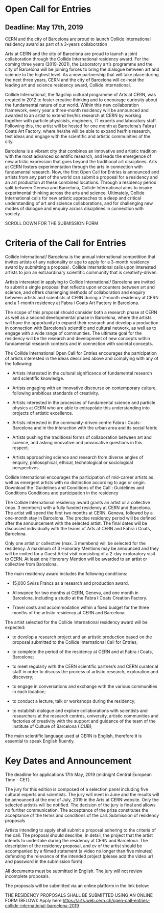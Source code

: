 # Open Call for Entries
## Deadline: May 17th, 2019


CERN and the city of Barcelona are proud to launch Collide International residency award as part of a 3-years collaboration
 

Arts at CERN and the city of Barcelona are proud to launch a joint collaboration through the Collide International residency award. For the coming three years (2019-2021), the Laboratory art’s programme and the city of Barcelona will be joining forces to bring the dialogue between art and science to the highest level. As a new partnership that will take place during the next three years, CERN and the city of Barcelona will co-host the leading art and science residency award, Collide International.

Collide International, the flagship cultural programme of Arts at CERN, was created in 2012 to foster creative thinking and to encourage curiosity about the fundamental nature of our world.  Within this new collaboration framework, every year a three-month residency will be announced and awarded to an artist to extend her/his research at CERN by working together with particle physicists, engineers, IT experts and laboratory staff. Following this, the artist will be hosted for one month at Barcelona’s Fabra i Coats Art Factory, where he/she will be able to expand her/his research, test ideas and engage with the scientific and artistic communities of the city.

Barcelona is a vibrant city that combines an innovative and artistic tradition with the most advanced scientific research, and leads the emergence of new artistic expression that goes beyond the traditional art disciplines. Arts at CERN fosters experimentation through the arts in connection with fundamental research. Now, the first Open Call for Entries is announced and artists from any part of the world can submit a proposal for a residency and an art production at these combined locations. Through a residency period split between Geneva and Barcelona, Collide International aims to inspire experimental thinking across the arts and science. Ultimately, Collide International calls for new artistic approaches to a deep and critical understanding of art and science collaborations, and for challenging new modes of dialogue and enquiry across disciplines in connection with society.

SCROLL DOWN FOR THE SUBMISSION FORM
# Criteria of the Call for Entries

Collide International/ Barcelona is the annual international competition that invites artists of any nationality or age to apply for a 3-month residency award by submitting a proposal . Collide International calls upon interested artists to join an extraordinary scientific community that is creativity-driven.

Artists interested in applying to Collide International/ Barcelona are invited to submit a single proposal that reflects upon encounters between art and science, and offers challenging methods of collaboration and enquiry between artists and scientists at CERN during a 2-month residency at CERN and a 1-month residency at Fabra i Coats Art Factory in Barcelona.

The scope of this proposal should consider both a research phase at CERN as well as a second developmental phase in Barcelona, where the artists will have the opportunity to expand their research and develop a production in connection with Barcelona’s scientific and cultural network, as well as to engage with a wide range of communities. The ultimate goal for the residency will be the research and development of new concepts within fundamental research contexts and in connection with societal concepts.

The Collide International Open Call for Entries encourages the participation of artists interested in the ideas described above and complying with any of the following:

- Artists interested in the cultural significance of fundamental research and scientific knowledge.                            

- Artists engaging with an innovative discourse on contemporary culture, following ambitious standards of creativity.

- Artists interested in the processes of fundamental science and particle physics at CERN who are able to extrapolate this understanding into projects of artistic excellence.

- Artists interested in the community-driven centre Fabra i Coats- Barcelona and in the interaction with the urban area and its social fabric.

- Artists pushing the traditional forms of collaboration between art and science, and asking innovative and provocative questions in this respect.

- Artists approaching science and research from diverse angles of enquiry, philosophical, ethical, technological or sociological perspectives.

Collide International encourages the participation of mid-career artists as well as emergent artists with no distinction according to age or origin.
Download the 'Guidelines and Conditions of the Call':
Guidelines and Conditions
Conditions and participation in the residency

The Collide International residency award grants an artist or a collective (max. 3 members) with a fully funded residency at CERN and Barcelona. The artist will spend the first two months at CERN, Geneva, followed by a one-month stay in Barcelona. The precise residency period will be defined after the announcement with the selected artist. The final dates will be discussed individually with the teams of Arts at CERN and Fabra i Coats, Barcelona.

Only one artist or collective (max. 3 members) will be selected for the residency. A maximum of 3 Honorary Mentions may be announced and they will be invited for a Guest Artist visit consisting of a 2-day exploratory visit to CERN. At least one Honorary Mention will be awarded to an artist or collective from Barcelona.

The main residency award includes the following conditions:

- 15,000 Swiss Francs as a research and production award.

- Allowance for two months at CERN, Geneva, and one month in Barcelona, including a studio at the Fabra I Coats Creation Factory.

- Travel costs and accommodation within a fixed budget for the three months of the artistic residency at CERN and Barcelona.

The artist selected for the Collide International residency award will be expected:

- to develop a research project and an artistic production based on the proposal submitted to the Collide International Call for Entries;

- to complete the period of the residency at CERN and at Fabra i Coats, Barcelona;

- to meet regularly with the CERN scientific partner/s and CERN curatorial staff in order to discuss the process of artistic research, exploration and discovery;

- to engage in conversations and exchange with the various communities in each location;

- to conduct a lecture, talk or workshops during the residency;

- to establish dialogue and explore collaborations with scientists and researchers at the research centres, university, artistic communities and factories of creativity with the support and guidance of the team of the Institute of Culture of Barcelona (ICUB); 

The main scientific language used at CERN is English, therefore it is essential to speak English fluently.

 
# Key Dates and Announcement

The deadline for applications 17th May, 2019 (midnight Central European Time - CET).

The jury for this edition is composed of a selection panel including five cultural experts and scientists. The jury will meet in June and the results will be announced at the end of July, 2019 in the Arts at CERN website. Only the selected artist/s will be notified. The decision of the jury is final and allows no further communication. The acceptance of the prize constitutes the acceptance of the terms and conditions of the call.
Submission of residency proposals

Artists intending to apply shall submit a proposal adhering to the criteria of the call. The proposal should describe, in detail, the project that the artist intends to undertake during the residency at CERN and Barcelona. The description of the residency proposal, and cv of the artist should be accompanied by a filmed statement (a video no longer than five minutes) defending the relevance of the intended project (please add the video url and password in the submission form).

All documents must be submitted in English. The jury will not review incomplete proposals.

The proposals will be submitted via an online platform in the link below:

THE RESIDENCY PROPOSALS SHALL BE SUBMITTED USING AN ONLINE FORM (BELOW):
Apply here https://arts.web.cern.ch/open-call-entries-collide-international-barcelona-2019
